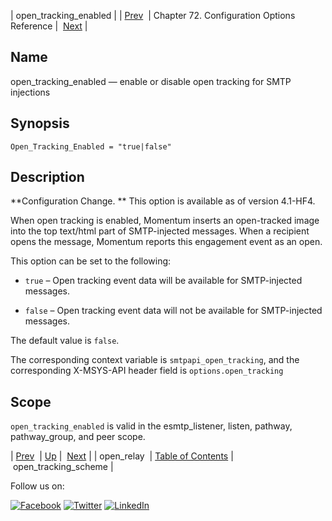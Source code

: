 | open_tracking_enabled |
| [Prev](conf.ref.open_relay.php)  | Chapter 72. Configuration Options Reference |  [Next](config.open_tracking_scheme.php) |

<a name="config.open_tracking_enabled"></a>
## Name

open_tracking_enabled — enable or disable open tracking for SMTP injections

## Synopsis

`Open_Tracking_Enabled = "true|false"`

<a name="idp25689728"></a>
## Description

**Configuration Change. ** This option is available as of version 4.1-HF4.

When open tracking is enabled, Momentum inserts an open-tracked image into the top text/html part of SMTP-injected messages. When a recipient opens the message, Momentum reports this engagement event as an open.

This option can be set to the following:

*   `true` – Open tracking event data will be available for SMTP-injected messages.

*   `false` – Open tracking event data will not be available for SMTP-injected messages.

The default value is `false`.

The corresponding context variable is `smtpapi_open_tracking`, and the corresponding X-MSYS-API header field is `options.open_tracking`

<a name="idp25699968"></a>
## Scope

`open_tracking_enabled` is valid in the esmtp_listener, listen, pathway, pathway_group, and peer scope.

| [Prev](conf.ref.open_relay.php)  | [Up](config.options.ref.php) |  [Next](config.open_tracking_scheme.php) |
| open_relay  | [Table of Contents](index.php) |  open_tracking_scheme |

Follow us on:

[![Facebook](https://support.messagesystems.com/images/icon-facebook.png)](http://www.facebook.com/messagesystems) [![Twitter](https://support.messagesystems.com/images/icon-twitter.png)](http://twitter.com/#!/MessageSystems) [![LinkedIn](https://support.messagesystems.com/images/icon-linkedin.png)](http://www.linkedin.com/company/message-systems)